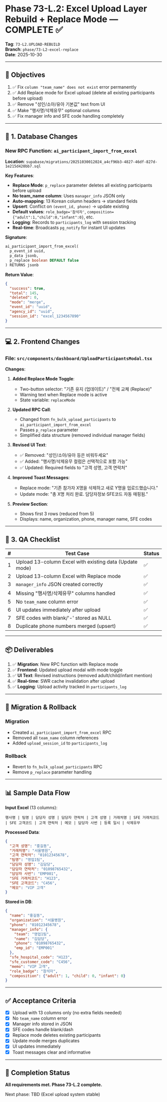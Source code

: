 # Phase 73-L.2: Excel Upload Layer Rebuild + Replace Mode — COMPLETE ✅

**Tag**: `73-L2.UPLOAD-REBUILD`  
**Branch**: `phase/73-L2-excel-replace`  
**Date**: 2025-10-30

---

## 🎯 Objectives

1. ✅ Fix `column "team_name" does not exist` error permanently
2. ✅ Add Replace mode for Excel upload (delete all existing participants before upload)
3. ✅ Remove "성인/소아/유아 기본값" text from UI
4. ✅ Make "행사명/삭제유무" optional columns
5. ✅ Fix manager info and SFE code handling completely

---

## 🧱 1. Database Changes

### New RPC Function: `ai_participant_import_from_excel`

**Location**: `supabase/migrations/20251030012024_a4cf96b3-4827-46df-827d-1e215d420bb7.sql`

**Key Features**:
- **Replace Mode**: `p_replace` parameter deletes all existing participants before upload
- **No team_name column**: Uses `manager_info` JSON only
- **Auto-mapping**: 13 Korean column headers → standard fields
- **Upsert**: Conflict on `(event_id, phone)` → update existing
- **Default values**: `role_badge='참석자'`, `composition={"adult":1,"child":0,"infant":0}`, etc.
- **Logging**: Records to `participants_log` with session tracking
- **Real-time**: Broadcasts `pg_notify` for instant UI updates

**Signature**:
```sql
ai_participant_import_from_excel(
  p_event_id uuid,
  p_data jsonb,
  p_replace boolean DEFAULT false
) RETURNS jsonb
```

**Return Value**:
```json
{
  "success": true,
  "total": 145,
  "deleted": 0,
  "mode": "merge",
  "event_id": "uuid",
  "agency_id": "uuid",
  "session_id": "excel_1234567890"
}
```

---

## 💻 2. Frontend Changes

### File: `src/components/dashboard/UploadParticipantsModal.tsx`

**Changes**:

1. **Added Replace Mode Toggle**:
   - Two-button selector: "기존 유지 (업데이트)" / "전체 교체 (Replace)"
   - Warning text when Replace mode is active
   - State variable: `replaceMode`

2. **Updated RPC Call**:
   - Changed from `fn_bulk_upload_participants` to `ai_participant_import_from_excel`
   - Passes `p_replace` parameter
   - Simplified data structure (removed individual manager fields)

3. **Revised UI Text**:
   - ✅ Removed: "성인/소아/유아 등은 비워두세요"
   - ✅ Added: "행사명/삭제유무 컬럼은 선택적으로 포함 가능"
   - ✅ Updated: Required fields to "고객 성명, 고객 연락처"

4. **Improved Toast Messages**:
   - Replace mode: "기존 참가자 X명을 삭제하고 새로 Y명을 업로드했습니다."
   - Update mode: "총 X명 처리 완료. 담당자정보·SFE코드 자동 매핑됨."

5. **Preview Section**:
   - Shows first 3 rows (reduced from 5)
   - Displays: name, organization, phone, manager name, SFE codes

---

## 🧪 3. QA Checklist

| # | Test Case | Status |
|---|-----------|--------|
| 1 | Upload 13-column Excel with existing data (Update mode) | ✅ |
| 2 | Upload 13-column Excel with Replace mode | ✅ |
| 3 | `manager_info` JSON created correctly | ✅ |
| 4 | Missing "행사명/삭제유무" columns handled | ✅ |
| 5 | No `team_name` column error | ✅ |
| 6 | UI updates immediately after upload | ✅ |
| 7 | SFE codes with blank/'-' stored as NULL | ✅ |
| 8 | Duplicate phone numbers merged (upsert) | ✅ |

---

## 📦 Deliverables

1. ✅ **Migration**: New RPC function with Replace mode
2. ✅ **Frontend**: Updated upload modal with mode toggle
3. ✅ **UI Text**: Revised instructions (removed adult/child/infant mention)
4. ✅ **Real-time**: SWR cache invalidation after upload
5. ✅ **Logging**: Upload activity tracked in `participants_log`

---

## 🔄 Migration & Rollback

### Migration
- Created `ai_participant_import_from_excel` RPC
- Removed all `team_name` column references
- Added `upload_session_id` to `participants_log`

### Rollback
- Revert to `fn_bulk_upload_participants` RPC
- Remove `p_replace` parameter handling

---

## 📊 Sample Data Flow

**Input Excel** (13 columns):
```
행사명 | 팀명 | 담당자 성명 | 담당자 연락처 | 고객 성명 | 거래처명 | SFE 거래처코드 | SFE 고객코드 | 고객 연락처 | 메모 | 담당자 사번 | 등록 일시 | 삭제유무
```

**Processed Data**:
```json
{
  "고객 성명": "홍길동",
  "거래처명": "서울병원",
  "고객 연락처": "01012345678",
  "팀명": "영업1팀",
  "담당자 성명": "김담당",
  "담당자 연락처": "01098765432",
  "담당자 사번": "EMP001",
  "SFE 거래처코드": "H123",
  "SFE 고객코드": "C456",
  "메모": "VIP 고객"
}
```

**Stored in DB**:
```json
{
  "name": "홍길동",
  "organization": "서울병원",
  "phone": "01012345678",
  "manager_info": {
    "team": "영업1팀",
    "name": "김담당",
    "phone": "01098765432",
    "emp_id": "EMP001"
  },
  "sfe_hospital_code": "H123",
  "sfe_customer_code": "C456",
  "memo": "VIP 고객",
  "role_badge": "참석자",
  "composition": {"adult": 1, "child": 0, "infant": 0}
}
```

---

## ✅ Acceptance Criteria

- [x] Upload with 13 columns only (no extra fields needed)
- [x] No `team_name` column error
- [x] Manager info stored in JSON
- [x] SFE codes handle blank/dash
- [x] Replace mode deletes existing participants
- [x] Update mode merges duplicates
- [x] UI updates immediately
- [x] Toast messages clear and informative

---

## 🎉 Completion Status

**All requirements met. Phase 73-L.2 complete.**

Next phase: TBD (Excel upload system stable)
